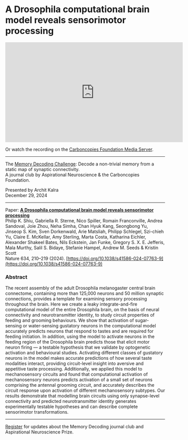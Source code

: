# A Drosophila computational brain model reveals sensorimotor processing

<iframe width="560" height="315" src="https://www.youtube.com/embed/8In02XDhSxo?si=LmcafDoyOqhvCfQ-" title="YouTube video player" frameborder="0" allow="accelerometer; autoplay; clipboard-write; encrypted-media; gyroscope; picture-in-picture; web-share" referrerpolicy="strict-origin-when-cross-origin" allowfullscreen></iframe>


Or watch the recording on the [Carboncopies Foundation Media Server](https://videos.carboncopies.org/view?m=kgC0f0YQj).

---

The [Memory Decoding Challenge](https://aspirationalneuroscience.org): Decode a non-trivial memory from a static map of synaptic connectivity.  
A journal club by Aspirational Neuroscience & the Carboncopies Foundation.  

Presented by Archit Kalra  
December 29, 2024

----

Paper: [__A Drosophila computational brain model reveals sensorimotor processing__](https://www.nature.com/articles/s41586-024-07763-9)  
Philip K. Shiu, Gabriella R. Sterne, Nico Spiller, Romain Franconville, Andrea Sandoval, Joie Zhou, Neha Simha, Chan Hyuk Kang, Seongbong Yu, Jinseop S. Kim, Sven Dorkenwald, Arie Matsliah, Philipp Schlegel, Szi-chieh Yu, Claire E. McKellar, Amy Sterling, Marta Costa, Katharina Eichler, Alexander Shakeel Bates, Nils Eckstein, Jan Funke, Gregory S. X. E. Jefferis, Mala Murthy, Salil S. Bidaye, Stefanie Hampel, Andrew M. Seeds & Kristin Scott  
Nature 634, 210–219 (2024). [https://doi.org/10.1038/s41586-024-07763-9](https://doi.org/10.1038/s41586-024-07763-9)

### Abstract

The recent assembly of the adult Drosophila melanogaster central brain connectome, containing more than 125,000 neurons and 50 million synaptic connections, provides a template for examining sensory processing throughout the brain. Here we create a leaky integrate-and-fire computational model of the entire Drosophila brain, on the basis of neural connectivity and neurotransmitter identity, to study circuit properties of feeding and grooming behaviours. We show that activation of sugar-sensing or water-sensing gustatory neurons in the computational model accurately predicts neurons that respond to tastes and are required for feeding initiation. In addition, using the model to activate neurons in the feeding region of the Drosophila brain predicts those that elicit motor neuron firing — a testable hypothesis that we validate by optogenetic activation and behavioural studies. Activating different classes of gustatory neurons in the model makes accurate predictions of how several taste modalities interact, providing circuit-level insight into aversive and appetitive taste processing. Additionally, we applied this model to mechanosensory circuits and found that computational activation of mechanosensory neurons predicts activation of a small set of neurons comprising the antennal grooming circuit, and accurately describes the circuit response upon activation of different mechanosensory subtypes. Our results demonstrate that modelling brain circuits using only synapse-level connectivity and predicted neurotransmitter identity generates experimentally testable hypotheses and can describe complete sensorimotor transformations.

---

[Register](https://aspirationalneuroscience.org/register-with-us/) for updates about the Memory Decoding journal club and Aspirational Neuroscience Prize.
